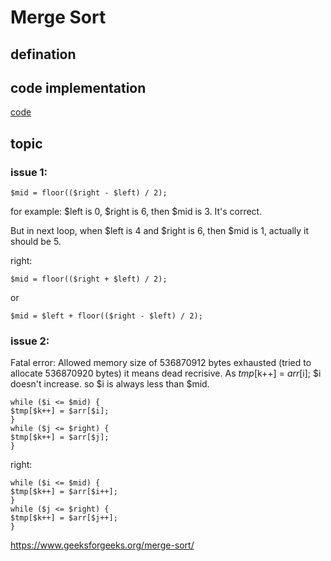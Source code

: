 # Merge Sort

## defination

## code implementation

[code](https://github.com/lz2510/algorithm_camp/blob/main/sort/MergeSort.php)

## topic

### issue 1:

    $mid = floor(($right - $left) / 2);
for example: $left is 0, $right is 6, then $mid is 3. It's correct.

But in next loop, when $left is 4 and $right is 6, then $mid is 1, actually it should be 5.

right:

    $mid = floor(($right + $left) / 2);
or

    $mid = $left + floor(($right - $left) / 2);

### issue 2:

Fatal error: Allowed memory size of 536870912 bytes exhausted (tried to allocate 536870920 bytes)
it means dead recrisive.
As $tmp[$k++] = $arr[$i]; $i doesn't increase. so $i is always less than $mid.

    while ($i <= $mid) {
    $tmp[$k++] = $arr[$i];
    }
    while ($j <= $right) {
    $tmp[$k++] = $arr[$j];
    }

right:

    while ($i <= $mid) {
    $tmp[$k++] = $arr[$i++];
    }
    while ($j <= $right) {
    $tmp[$k++] = $arr[$j++];
    }
    
https://www.geeksforgeeks.org/merge-sort/  


